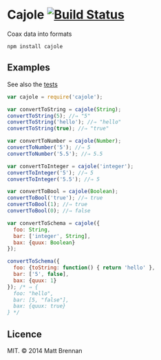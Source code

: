 # Cajole [![Build Status](https://travis-ci.org/quarterto/Cajole.svg)](https://travis-ci.org/quarterto/Cajole)

Coax data into formats

```
npm install cajole
```

## Examples
See also the [tests](/test.js)

```javascript
var cajole = require('cajole');

var convertToString = cajole(String);
convertToString(5); //⇒ "5"
convertToString('hello'); //⇒ "hello"
convertToString(true); //⇒ "true"

var convertToNumber = cajole(Number);
convertToNumber('5'); //⇒ 5
convertToNumber('5.5'); //⇒ 5.5

var convertToInteger = cajole('integer');
convertToInteger('5'); //⇒ 5
convertToInteger('5.5'); //⇒ 5

var convertToBool = cajole(Boolean);
convertToBool('true'); //⇒ true
convertToBool(1); //⇒ true
convertToBool(0); //⇒ false

var convertToSchema = cajole({
  foo: String,
  bar: ['integer', String],
  bax: {quux: Boolean}
});

convertToSchema({
  foo: {toString: function() { return 'hello' },
  bar: ['5', false],
  bax: {quux: 1}
}); /* ⇒ {
  foo: "hello",
  bar: [5, "false"],
  bax: {quux: true}
} */

```

## Licence
MIT. &copy; 2014 Matt Brennan
